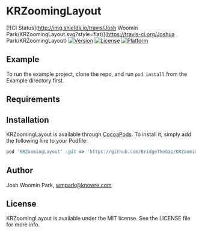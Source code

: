 # KRZoomingLayout

[![CI Status](http://img.shields.io/travis/Josh Woomin Park/KRZoomingLayout.svg?style=flat)](https://travis-ci.org/Joshua Park/KRZoomingLayout)
[![Version](https://img.shields.io/cocoapods/v/KRZoomingLayout.svg?style=flat)](http://cocoapods.org/pods/KRZoomingLayout)
[![License](https://img.shields.io/cocoapods/l/KRZoomingLayout.svg?style=flat)](http://cocoapods.org/pods/KRZoomingLayout)
[![Platform](https://img.shields.io/cocoapods/p/KRZoomingLayout.svg?style=flat)](http://cocoapods.org/pods/KRZoomingLayout)

## Example

To run the example project, clone the repo, and run `pod install` from the Example directory first.

## Requirements

## Installation

KRZoomingLayout is available through [CocoaPods](http://cocoapods.org). To install
it, simply add the following line to your Podfile:

```ruby
pod 'KRZoomingLayout' :git => 'https://github.com/BridgeTheGap/KRZoomingLayout.git'
```

## Author

Josh Woomin Park, wmpark@knowre.com

## License

KRZoomingLayout is available under the MIT license. See the LICENSE file for more info.

